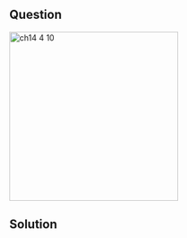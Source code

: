 ## Question
<img width="300" alt="ch14 4 10" src="https://github.com/user-attachments/assets/51af252b-8c95-47bd-ab0d-4080fa9bee3e" />


## Solution



